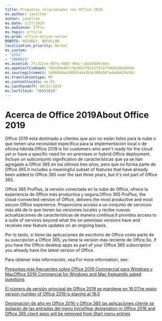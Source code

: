 ```yaml
---
title: Preguntas relacionadas con Office 2019
ms.author: janellem
author: janellem
ms.date: 1/17/2019
ms.audience: ITPro
ms.topic: article
ms.prod: office-online-server
ROBOTS: NOINDEX, NOFOLLOW
localization_priority: Normal
ms.custom:
- "1251"
- "2000023"
ms.assetid: 7fc322ce-08fa-4b87-98ac-c8a35bd6c8ee
ms.openlocfilehash: f00109e467c5ef853f9312f57a7f966288a0bb0c
ms.sourcegitcommit: 1d98db8acb9959aba3b5e308a567ade6b62da56c
ms.translationtype: MT
ms.contentlocale: es-ES
ms.lasthandoff: 08/22/2019
ms.locfileid: "36553629"
---
```

# <a name="about-office-2019"></a><span data-ttu-id="8ced9-102">Acerca de Office 2019</span><span class="sxs-lookup"><span data-stu-id="8ced9-102">About Office 2019</span></span>

<span data-ttu-id="8ced9-103">Office 2019 está destinado a clientes que aún no están listos para la nube o que tienen una necesidad específica para la implementación local o de oficina híbrida.</span><span class="sxs-lookup"><span data-stu-id="8ced9-103">Office 2019 is for customers who aren't ready for the cloud yet or have a specific need for on-premises or hybrid Office deployment.</span></span> <span data-ttu-id="8ced9-104">Incluye un subconjunto significativo de características que ya se han agregado a Office 365 en los últimos tres años, pero que no forma parte de Office 365.</span><span class="sxs-lookup"><span data-stu-id="8ced9-104">It includes a meaningful subset of features that have already been added to Office 365 over the last three years, but it's not part of Office 365.</span></span>
  
<span data-ttu-id="8ced9-105">Office 365 ProPlus, la versión conectada en la nube de Office, ofrece la experiencia de Office más productiva y segura.</span><span class="sxs-lookup"><span data-stu-id="8ced9-105">Office 365 ProPlus, the cloud-connected version of Office, delivers the most productive and most secure Office experience.</span></span> <span data-ttu-id="8ced9-106">Proporciona acceso a un conjunto de servicios más allá de lo que tienen las versiones locales y recibe nuevas actualizaciones de características de manera continua.</span><span class="sxs-lookup"><span data-stu-id="8ced9-106">It provides access to a suite of services beyond what the on-premises versions have and receives new feature updates on an ongoing basis.</span></span>
  
<span data-ttu-id="8ced9-107">Por lo tanto, si tiene las aplicaciones de escritorio de Office como parte de su suscripción a Office 365, ya tiene la versión más reciente de Office.</span><span class="sxs-lookup"><span data-stu-id="8ced9-107">So, if you have the Office desktop apps as part of your Office 365 subscription you already have the latest version of Office.</span></span>
  
<span data-ttu-id="8ced9-108">Para obtener más información, vea:</span><span class="sxs-lookup"><span data-stu-id="8ced9-108">For more information, see:</span></span>
  
[<span data-ttu-id="8ced9-109">Preguntas más frecuentes sobre Office 2019 Commercial para Windows y Mac</span><span class="sxs-lookup"><span data-stu-id="8ced9-109">Office 2019 Commercial for Windows and Mac frequently asked questions</span></span>](https://support.microsoft.com/help/4133312)
  
[<span data-ttu-id="8ced9-110">El número de versión principal de Office 2019 se mantiene en 16,0</span><span class="sxs-lookup"><span data-stu-id="8ced9-110">The major version number of Office 2019 is staying at 16.0</span></span>](https://docs.microsoft.com/deployoffice/office2019/overview)
  
[<span data-ttu-id="8ced9-111">Designación de año en Office 2016 y Office 365 las aplicaciones cliente se quitarán de las entradas del menú Inicio</span><span class="sxs-lookup"><span data-stu-id="8ced9-111">Year designation in Office 2016 and Office 365 client apps will be removed from Start menu entries</span></span>](https://support.office.com/article/8fe5e052-76d2-49de-af30-2e84ed3da907?wt.mc_id=Alchemy_ClientDIA)
  